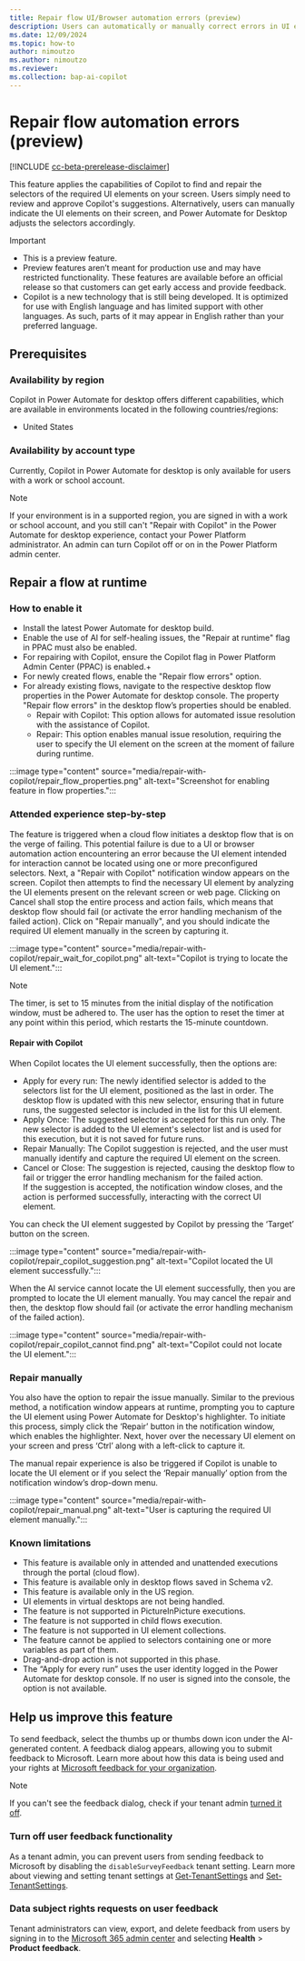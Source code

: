 ```yaml
---
title: Repair flow UI/Browser automation errors (preview)
description: Users can automatically or manually correct errors in UI elements that cannot be located during the execution of a UI or browser automation task.
ms.date: 12/09/2024
ms.topic: how-to
author: nimoutzo
ms.author: nimoutzo
ms.reviewer: 
ms.collection: bap-ai-copilot
---
```


# Repair flow automation errors (preview)

[!INCLUDE [cc-beta-prerelease-disclaimer](../includes/cc-beta-prerelease-disclaimer.md)]

This feature applies the capabilities of Copilot to find and repair the selectors of the required UI elements on your screen. Users simply need to review and approve Copilot's suggestions. Alternatively, users can manually indicate the UI elements on their screen, and Power Automate for Desktop adjusts the selectors accordingly. 

> [!IMPORTANT]
> - This is a preview feature.
> - Preview features aren’t meant for production use and may have restricted functionality. These features are available before an official release so that customers can get early access and provide feedback.
> - Copilot is a new technology that is still being developed. It is optimized for use with English language and has limited support with other languages. As such, parts of it may appear in English rather than your preferred language.

## Prerequisites

### Availability by region

Copilot in Power Automate for desktop offers different capabilities, which are available in environments located in the following countries/regions:
- United States

### Availability by account type

Currently, Copilot in Power Automate for desktop is only available for users with a work or school account.

> [!NOTE]
> If your environment is in a supported region, you are signed in with a work or school account, and you still can't "Repair with Copilot" in the Power Automate for desktop experience, contact your Power Platform administrator. An admin can turn Copilot off or on in the Power Platform admin center.

## Repair a flow at runtime

### How to enable it 
- Install the latest Power Automate for desktop build.  
- Enable the use of AI for self-healing issues, the "Repair at runtime" flag in PPAC must also be enabled. 
- For repairing with Copilot, ensure the Copilot flag in Power Platform Admin Center (PPAC) is enabled.+
- For newly created flows, enable the "Repair flow errors" option.
- For already existing flows, navigate to the respective desktop flow properties in the Power Automate for desktop console. The property "Repair flow errors" in the desktop flow’s properties should be enabled.
  - Repair with Copilot: This option allows for automated issue resolution with the assistance of Copilot. 
  - Repair: This option enables manual issue resolution, requiring the user to specify the UI element on the screen at the moment of failure during runtime.

:::image type="content" source="media/repair-with-copilot/repair_flow_properties.png" alt-text="Screenshot for enabling feature in flow properties.":::

 
### Attended experience step-by-step 

The feature is triggered when a cloud flow initiates a desktop flow that is on the verge of failing. This potential failure is due to a UI or browser automation action encountering an error because the UI element intended for interaction cannot be located using one or more preconfigured selectors. Next, a "Repair with Copilot" notification window appears on the screen. Copilot  then attempts to find the necessary UI element by analyzing the UI elements present on the relevant screen or web page. Clicking on Cancel shall stop the entire process and action  fails, which means that desktop flow should fail (or activate the error handling mechanism of the failed action). Click on "Repair manually", and you should indicate the required UI element manually in the screen by capturing it. 


:::image type="content" source="media/repair-with-copilot/repair_wait_for_copilot.png" alt-text="Copilot is trying to locate the UI element.":::

> [!NOTE]
> The timer, is set to 15 minutes from the initial display of the notification window, must be adhered to. The user has the option to reset the timer at any point within this period, which restarts the 15-minute countdown.

#### Repair with Copilot
When Copilot locates the UI element successfully, then the options are: 
- Apply for every run: The newly identified selector is added to the selectors list for the UI element, positioned as the last in order. The desktop flow is updated with this new selector, ensuring that in future runs, the suggested selector is included in the list for this UI element.
- Apply Once: The suggested selector is accepted for this run only. The new selector is added to the UI element's selector list and is used for this execution, but it is not saved for future runs.
- Repair Manually: The Copilot suggestion is rejected, and the user must manually identify and capture the required UI element on the screen.
- Cancel or Close: The suggestion is rejected, causing the desktop flow to fail or trigger the error handling mechanism for the failed action.  
If the suggestion is accepted, the notification window closes, and the action is performed successfully, interacting with the correct UI element.

You can check the UI element suggested by Copilot by pressing the ‘Target’ button on the screen.

:::image type="content" source="media/repair-with-copilot/repair_copilot_suggestion.png" alt-text="Copilot located the UI element successfully.":::

When the AI service cannot locate the UI element successfully, then you are prompted to locate the UI element manually. You may cancel the repair and then, the desktop flow should fail (or activate the error handling mechanism of the failed action). 

:::image type="content" source="media/repair-with-copilot/repair_copilot_cannot find.png" alt-text="Copilot could not locate the UI element.":::

### Repair manually
You also have the option to repair the issue manually. Similar to the previous method, a notification window appears at runtime, prompting you to capture the UI element using Power Automate for Desktop's highlighter. To initiate this process, simply click the ‘Repair’ button in the notification window, which enables the highlighter. Next, hover over the necessary UI element on your screen and press ‘Ctrl’ along with a left-click to capture it.  

The manual repair experience is also be triggered if Copilot is unable to locate the UI element or if you select the ‘Repair manually’ option from the notification window’s drop-down menu.  

:::image type="content" source="media/repair-with-copilot/repair_manual.png" alt-text="User is capturing the required UI element manually.":::



### Known limitations 
- This feature is available only in attended and unattended executions through the portal (cloud flow).
- This feature is available only in desktop flows saved in Schema v2.
- This feature is available only in the US region.
- UI elements in virtual desktops are not being handled.
- The feature is not supported in PictureInPicture executions.
- The feature is not supported in child flows execution.
- The feature is not supported in UI element collections.
- The feature cannot be applied to selectors containing one or more variables as part of them.
- Drag-and-drop action is not supported in this phase.
- The “Apply for every run” uses the user identity logged in the Power Automate for desktop console. If no user is signed into the console, the option is not available.

## Help us improve this feature

To send feedback, select the thumbs up or thumbs down icon under the AI-generated content. A feedback dialog appears, allowing you to submit feedback to Microsoft. Learn more about how this data is being used and your rights at [Microsoft feedback for your organization](/microsoft-365/admin/misc/feedback-user-control).

> [!NOTE]
> If you can't see the feedback dialog, check if your tenant admin [turned it off](#turn-off-user-feedback-functionality).

### Turn off user feedback functionality

As a tenant admin, you can prevent users from sending feedback to Microsoft by disabling the `disableSurveyFeedback` tenant setting. Learn more about viewing and setting tenant settings at [Get-TenantSettings](/powershell/module/microsoft.powerapps.administration.powershell/get-tenantsettings) and [Set-TenantSettings](/powershell/module/microsoft.powerapps.administration.powershell/set-tenantsettings).

### Data subject rights requests on user feedback

Tenant administrators can view, export, and delete feedback from users by signing in to the [Microsoft 365 admin center](https://admin.microsoft.com) and selecting **Health** > **Product feedback**.
